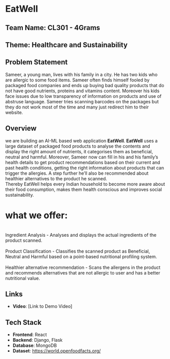 # EatWell

## Team Name: CL301 - 4Grams

## Theme: Healthcare and Sustainability

## Problem Statement
  Sameer, a young man, lives with his family in a city. 
  He has two kids who are allergic to some food items. 
  Sameer often finds himself fooled by packaged food companies and ends up buying bad quality products that do not have good nutrients, proteins and vitamins content. 
  Moreover his kids face issues due to low transparency of information on products and use of abstruse language. 
  Sameer tries scanning barcodes on the packages but they do not work most of the time and many just redirect him to their website.


## Overview
we are building an AI-ML based web application **EatWell**. 
**EatWell** uses a large dataset of packaged food products to analyse the contents and display the right amount of nutrients, it categorises them as beneficial, neutral and harmful. 
Moreover, Sameer now can fill in his and his family’s health details to get product recommendations based on their current and past health conditions, getting the right information about products that can trigger the allergies. 
A step further he’ll also be recommended about healthier alternatives to the product he scanned.  
Thereby EatWell helps every Indian household to become more aware about their food consumption, makes them health conscious and improves social sustainability.


# what we offer:
  

<br>Ingredient Analysis - Analyses and displays the actual ingredients of the product scanned.</br>
<br>Product Classification - Classifies the scanned product as Beneficial, Neutral and Harmful based on a point-based nutritional profiling system.</br>
<br>Healthier alternative recommendation - Scans the allergens in the product and recommends alternatives that are not allergic to user and has a better nutritional value.</br>

## Links
- **Video**: [Link to Demo Video]

## Tech Stack
- **Frontend**: React
- **Backend**: Django, Flask
- **Database**: MongoDB
- **Dataset**: https://world.openfoodfacts.org/

